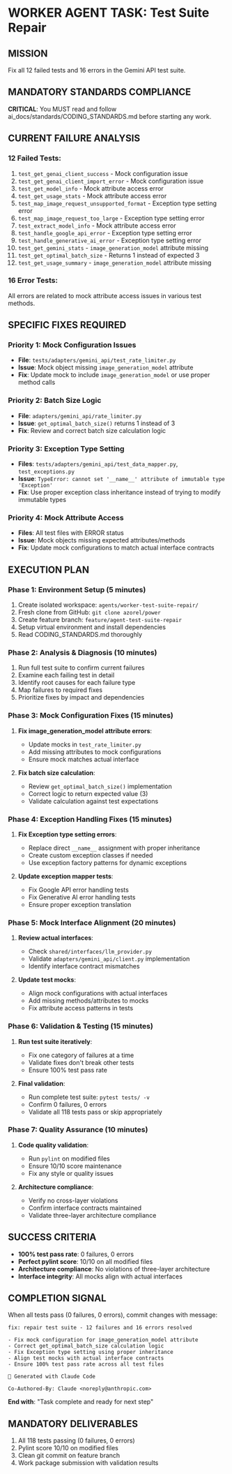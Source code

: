 # WORKER AGENT TASK: Test Suite Repair

## MISSION

Fix all 12 failed tests and 16 errors in the Gemini API test suite.

## MANDATORY STANDARDS COMPLIANCE

**CRITICAL**: You MUST read and follow ai_docs/standards/CODING_STANDARDS.md before starting any work.

## CURRENT FAILURE ANALYSIS

### 12 Failed Tests:

1. `test_get_genai_client_success` - Mock configuration issue
2. `test_get_genai_client_import_error` - Mock configuration issue
3. `test_get_model_info` - Mock attribute access error
4. `test_get_usage_stats` - Mock attribute access error
5. `test_map_image_request_unsupported_format` - Exception type setting error
6. `test_map_image_request_too_large` - Exception type setting error
7. `test_extract_model_info` - Mock attribute access error
8. `test_handle_google_api_error` - Exception type setting error
9. `test_handle_generative_ai_error` - Exception type setting error
10. `test_get_gemini_stats` - `image_generation_model` attribute missing
11. `test_get_optimal_batch_size` - Returns 1 instead of expected 3
12. `test_get_usage_summary` - `image_generation_model` attribute missing

### 16 Error Tests:

All errors are related to mock attribute access issues in various test methods.

## SPECIFIC FIXES REQUIRED

### Priority 1: Mock Configuration Issues

- **File**: `tests/adapters/gemini_api/test_rate_limiter.py`
- **Issue**: Mock object missing `image_generation_model` attribute
- **Fix**: Update mock to include `image_generation_model` or use proper method calls

### Priority 2: Batch Size Logic

- **File**: `adapters/gemini_api/rate_limiter.py`
- **Issue**: `get_optimal_batch_size()` returns 1 instead of 3
- **Fix**: Review and correct batch size calculation logic

### Priority 3: Exception Type Setting

- **Files**: `tests/adapters/gemini_api/test_data_mapper.py`, `test_exceptions.py`
- **Issue**: `TypeError: cannot set '__name__' attribute of immutable type 'Exception'`
- **Fix**: Use proper exception class inheritance instead of trying to modify immutable types

### Priority 4: Mock Attribute Access

- **Files**: All test files with ERROR status
- **Issue**: Mock objects missing expected attributes/methods
- **Fix**: Update mock configurations to match actual interface contracts

## EXECUTION PLAN

### Phase 1: Environment Setup (5 minutes)

1. Create isolated workspace: `agents/worker-test-suite-repair/`
2. Fresh clone from GitHub: `git clone azorel/power`
3. Create feature branch: `feature/agent-test-suite-repair`
4. Setup virtual environment and install dependencies
5. Read CODING_STANDARDS.md thoroughly

### Phase 2: Analysis & Diagnosis (10 minutes)

1. Run full test suite to confirm current failures
2. Examine each failing test in detail
3. Identify root causes for each failure type
4. Map failures to required fixes
5. Prioritize fixes by impact and dependencies

### Phase 3: Mock Configuration Fixes (15 minutes)

1. **Fix image_generation_model attribute errors**:

   - Update mocks in `test_rate_limiter.py`
   - Add missing attributes to mock configurations
   - Ensure mock matches actual interface

2. **Fix batch size calculation**:
   - Review `get_optimal_batch_size()` implementation
   - Correct logic to return expected value (3)
   - Validate calculation against test expectations

### Phase 4: Exception Handling Fixes (15 minutes)

1. **Fix Exception type setting errors**:

   - Replace direct `__name__` assignment with proper inheritance
   - Create custom exception classes if needed
   - Use exception factory patterns for dynamic exceptions

2. **Update exception mapper tests**:
   - Fix Google API error handling tests
   - Fix Generative AI error handling tests
   - Ensure proper exception translation

### Phase 5: Mock Interface Alignment (20 minutes)

1. **Review actual interfaces**:

   - Check `shared/interfaces/llm_provider.py`
   - Validate `adapters/gemini_api/client.py` implementation
   - Identify interface contract mismatches

2. **Update test mocks**:
   - Align mock configurations with actual interfaces
   - Add missing methods/attributes to mocks
   - Fix attribute access patterns in tests

### Phase 6: Validation & Testing (15 minutes)

1. **Run test suite iteratively**:

   - Fix one category of failures at a time
   - Validate fixes don't break other tests
   - Ensure 100% test pass rate

2. **Final validation**:
   - Run complete test suite: `pytest tests/ -v`
   - Confirm 0 failures, 0 errors
   - Validate all 118 tests pass or skip appropriately

### Phase 7: Quality Assurance (10 minutes)

1. **Code quality validation**:

   - Run `pylint` on modified files
   - Ensure 10/10 score maintenance
   - Fix any style or quality issues

2. **Architecture compliance**:
   - Verify no cross-layer violations
   - Confirm interface contracts maintained
   - Validate three-layer architecture compliance

## SUCCESS CRITERIA

- **100% test pass rate**: 0 failures, 0 errors
- **Perfect pylint score**: 10/10 on all modified files
- **Architecture compliance**: No violations of three-layer architecture
- **Interface integrity**: All mocks align with actual interfaces

## COMPLETION SIGNAL

When all tests pass (0 failures, 0 errors), commit changes with message:

```
fix: repair test suite - 12 failures and 16 errors resolved

- Fix mock configuration for image_generation_model attribute
- Correct get_optimal_batch_size calculation logic
- Fix Exception type setting using proper inheritance
- Align test mocks with actual interface contracts
- Ensure 100% test pass rate across all test files

🤖 Generated with Claude Code

Co-Authored-By: Claude <noreply@anthropic.com>
```

**End with**: "Task complete and ready for next step"

## MANDATORY DELIVERABLES

1. All 118 tests passing (0 failures, 0 errors)
2. Pylint score 10/10 on modified files
3. Clean git commit on feature branch
4. Work package submission with validation results
